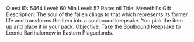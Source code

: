 Quest ID: 5464
Level: 60
Min Level: 57
Race: nil
Title: Menethil's Gift
Description: The soul of the fallen clings to that which represents its former life and transforms the item into a soulbound keepsake. You pick the item up and place it in your pack.
Objective: Take the Soulbound Keepsake to Leonid Barthalomew in Eastern Plaguelands.
